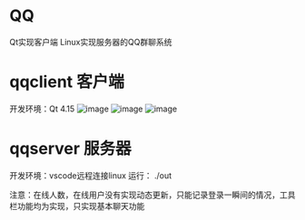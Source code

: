 # QQ
Qt实现客户端 Linux实现服务器的QQ群聊系统
# qqclient 客户端
开发环境：Qt 4.15
![image](https://github.com/Knock-man/QQ/assets/66514322/772b7703-3d95-4396-9cd1-e65317dd030e)
![image](https://github.com/Knock-man/QQ/assets/66514322/6a20a049-6679-41ac-b91e-4f7be27f6ea7)
![image](https://github.com/Knock-man/QQ/assets/66514322/edde4446-3813-4dc6-af64-2319fbca5d07)



# qqserver 服务器
开发环境：vscode远程连接linux
运行：
./out

注意：在线人数，在线用户没有实现动态更新，只能记录登录一瞬间的情况，工具栏功能均为实现，只实现基本聊天功能

